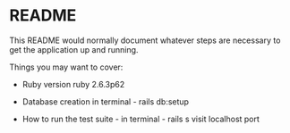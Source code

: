 # README

This README would normally document whatever steps are necessary to get the
application up and running.

Things you may want to cover:

* Ruby version
ruby 2.6.3p62

* Database creation
in terminal - 
rails db:setup

* How to run the test suite - 
in terminal - 
rails s
visit localhost port

